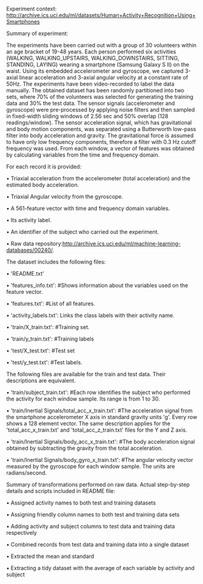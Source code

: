 Experiment context: http://archive.ics.uci.edu/ml/datasets/Human+Activity+Recognition+Using+Smartphones

Summary of experiment:

The experiments have been carried out with a group of 30 volunteers within an age bracket of 19-48 years. Each person performed six activities (WALKING, WALKING_UPSTAIRS, WALKING_DOWNSTAIRS, SITTING, STANDING, LAYING) wearing a smartphone (Samsung Galaxy S II) on the waist. Using its embedded accelerometer and gyroscope, we captured 3-axial linear acceleration and 3-axial angular velocity at a constant rate of 50Hz. The experiments have been video-recorded to label the data manually. The obtained dataset has been randomly partitioned into two sets, where 70% of the volunteers was selected for generating the training data and 30% the test data. 
The sensor signals (accelerometer and gyroscope) were pre-processed by applying noise filters and then sampled in fixed-width sliding windows of 2.56 sec and 50% overlap (128 readings/window). The sensor acceleration signal, which has gravitational and body motion components, was separated using a Butterworth low-pass filter into body acceleration and gravity. The gravitational force is assumed to have only low frequency components, therefore a filter with 0.3 Hz cutoff frequency was used. From each window, a vector of features was obtained by calculating variables from the time and frequency domain. 



For each record it is provided:

•	Triaxial acceleration from the accelerometer (total acceleration) and the estimated body acceleration.

•	Triaxial Angular velocity from the gyroscope. 

•	A 561-feature vector with time and frequency domain variables. 

•	Its activity label. 

•	An identifier of the subject who carried out the experiment.

•	Raw data repository:http://archive.ics.uci.edu/ml/machine-learning-databases/00240/. 



The dataset includes the following files:

•	'README.txt’

•	'features_info.txt': #Shows information about the variables used on the feature vector.

•	'features.txt': #List of all features.

•	'activity_labels.txt': Links the class labels with their activity name.

•	'train/X_train.txt': #Training set.

•	'train/y_train.txt': #Training labels

•	'test/X_test.txt': #Test set

•	'test/y_test.txt': #Test labels.




The following files are available for the train and test data. Their descriptions are equivalent. 


•	'train/subject_train.txt': #Each row identifies the subject who performed the activity for each window sample. Its range is from 1 to 30. 

•	'train/Inertial Signals/total_acc_x_train.txt': #The acceleration signal from the smartphone accelerometer X axis in standard gravity units 'g'. Every row shows a 128 element vector. The same description applies for the 'total_acc_x_train.txt' and 'total_acc_z_train.txt' files for the Y and Z axis. 

•	'train/Inertial Signals/body_acc_x_train.txt': #The body acceleration signal obtained by subtracting the gravity from the total acceleration. 

•	'train/Inertial Signals/body_gyro_x_train.txt': #The angular velocity vector measured by the gyroscope for each window sample. The units are radians/second. 





Summary of transformations performed on raw data.  Actual step-by-step details and scripts included in README file:

•	Assigned activity names to both test and training datasets

•	Assigning friendly column names to both test and training data sets

•	Adding activity and subject columns to test data and training data respectively

•	Combined records from test data and training data into a single dataset

•	Extracted the mean and standard 

•	Extracting a tidy dataset with the average of each variable by activity and  subject


